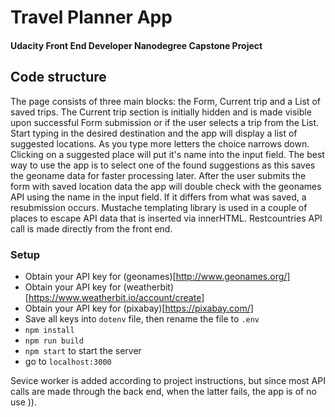 # Travel Planner App

#### Udacity Front End Developer Nanodegree Capstone Project

## Code structure

The page consists of three main blocks: the Form, Current trip and a List of saved trips. The Current trip section is initially hidden and is made visible upon successful Form submission or if the user selects a trip from the List.
Start typing in the desired destination and the app will display a list of suggested locations. As you type more letters the choice narrows down. Clicking on a suggested place will put it's name into the input field. The best way to use the app is to select one of the found suggestions as this saves the geoname data for faster processing later.
After the user submits the form with saved location data the app will double check with the geonames API using the name in the input field. If it differs from what was saved, a resubmission occurs. Mustache templating library is used in a couple of places to escape API data that is inserted via innerHTML. Restcountries API call is made directly from the front end.

### Setup

- Obtain your API key for (geonames)[http://www.geonames.org/]
- Obtain your API key for (weatherbit)[https://www.weatherbit.io/account/create]
- Obtain your API key for (pixabay)[https://pixabay.com/]
- Save all keys into ```dotenv``` file, then rename the file to ```.env```
- ```npm install```
- ```npm run build```
- ```npm start``` to start the server
- go to ```localhost:3000```

Sevice worker is added according to project instructions, but since most API calls are made through the back end, when the latter fails, the app is of no use )).